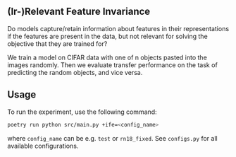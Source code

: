 ## (Ir-)Relevant Feature Invariance

Do models capture/retain information about features in their representations if the features are present in the data, but not relevant for solving the objective that they are trained for?

We train a model on CIFAR data with one of n objects pasted into the images randomly. Then we evaluate transfer performance on the task of predicting the random objects, and vice versa.

## Usage

To run the experiment, use the following command:

```bash
poetry run python src/main.py +ife=<config_name>
```

where `config_name` can be e.g. `test` or `rn18_fixed`.
See `configs.py` for all available configurations.
